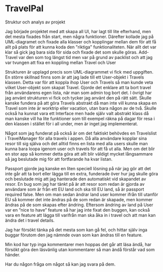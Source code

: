 # TravelPal

Struktur och analys av projekt

Jag började projektet med att skapa all UI, har lagt till lite efterhand, men det mesta fixades från start, men några funktioner.
Därefter kollade jag på UML-diagramet och fixade alla klasser och kopplingar mellan dem för att få allt på plats för att kunna koda den "riktiga" funktionaliteten.
När allt det var klar så gick jag bara sida för sida och fixade det som skulle göras. Add-Travel var den som tog längst tid men var på grund av packlist och att jag var tvungen att fixa en koppling mellan Travel och User

Strukturen är upplagd precis som UML-diagrammet vi fick med uppgiften. 
En större skillnad finns som är att jag lade till ett User-objekt i Travels klassen. 
Detta var för att koppla ihop User och Travels så man kunde veta vilket User-objekt som skapat Travel. 
Gjorde det enklare att ta bort travel från användarens egen lista, när man som admin tog bort det. 
I övrigt har jag använt strukturen vi fick och tycker jag använt den på rätt sätt. 
Skulle kanske fundera på att göra Travels abstrakt då man inte vill kunna skapa en Travel som inte är worktrip eller vacation, utan bara någon av de två. 
Skulle också ha kunnat vara ett Interface men hade själv valt abstrakt klass då man kanske vill ha lite funktioner som till exempel räkna på dagar för resa i den klassen i stället för i all under, men är inget jag implementerat.

Något som jag funderat på också är om det faktiskt behövdes en Travelslist i TravelManager för alla travels i appen. 
Då alla användare kopplar sina resor till sig själva och det alltid finns en lista med alla users skulle man kunna bara loopa igenom user och travels för att få ut alla. 
Men om det blir en stor app så kommer detta göra att allt blir väldigt mycket långsammare så jag beslutade mig för att fortfarande ha kvar listan.

Passport gjorde jag kanske en liten speciell lösning på när jag gör att det inte går att ta bort eller lägga till en extra, funderade över hur jag skulle göra och beslutade mig att jag hanterade den automatiskt vid skapandet av resor. 
En bug som jag har tänkt på är att resor som redan är gjorda av användare som är från ett EU land och ska till EU land, så är passport required false. 
Men om man sedan ändrar land user kommer ifrån till utanför EU så kommer det inte ändras på de som redan är skapade, men kommer ändras på de som skapas efter ändring. 
Eftersom ändring av land på User var en ”nice to have” feature så har jag inte fixat den buggen, kan också vara en feature att lägga till varifrån man ska åka in i travel och att man kan ändra det i travel details.

Jag har försökt tänka på det mesta som kan gå fel, och hittar själv inga buggar förutom den jag nämnde ovan som kan ändras till en feature. 

Min kod har typ inga kommentarer men hoppas det går att läsa ändå, har försökt göra den läsvänlig utan kommentarer så man ändå förstår vad som händer. 

Har du någon fråga om något så kan jag svara på dem.

